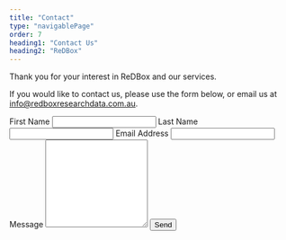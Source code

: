 ```yaml
---
title: "Contact"
type: "navigablePage"
order: 7
heading1: "Contact Us"
heading2: "ReDBox"
---
```

Thank you for your interest in ReDBox and our services.

If you would like to contact us, please use the form below, or email us at [info@redboxresearchdata.com.au](mailto:info@redboxresearchdata.com.au).

<form action="https://examples.webscript.io/contact" method="post">
	First Name
	<input type="text" border="1" name="fname" />
	Last Name
	<input type="text" border="1" name="lname" />
	Email Address
	<input type="text" border="1" name="email" />
	Message
	<textarea name="message" rows="10">
	</textarea>
	<button type="submit">Send</button>
</form>
